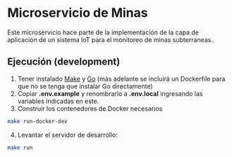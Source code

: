 # Microservicio de Minas

Este microservicio hace parte de la implementación de la capa de aplicación de un sistema IoT para el monitoreo de minas subterraneas.

## Ejecución (development)

1. Tener instalado [Make](https://www.gnu.org/software/make/) y [Go](https://go.dev/) (más adelante se incluirá un Dockerfile para que no se tenga que instalar Go directamente)
2. Copiar **.env.example** y renombrarlo a **.env.local** ingresando las variables indicadas en este.
3. Construir los contenedores de Docker necesarios

```bash
make run-docker-dev
```

4. Levantar el servidor de desarrollo:

````bash
make run
````
